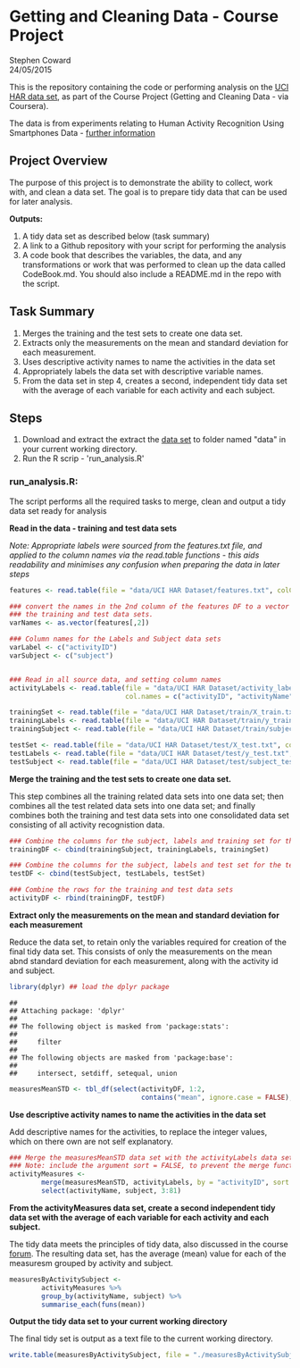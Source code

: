 # Getting and Cleaning Data - Course Project
Stephen Coward  
24/05/2015  



This is the repository containing the code or performing analysis on the [UCI HAR data set][1], as part of the Course Project (Getting and Cleaning Data - via Coursera).

The data is from experiments relating to Human Activity Recognition Using Smartphones Data - [further information][2]


## Project Overview

The purpose of this project is to demonstrate the ability to collect, work with, and clean a data set. The goal is to prepare tidy data that can be used for later analysis. 

**Outputs:**   
1. A tidy data set as described below (task summary) 
2. A  link to a Github repository with your script for performing the analysis
3. A code book that describes the variables, the data, and any transformations or work that was performed to clean up the data called CodeBook.md. You should also include a README.md in the repo with the script. 


## Task Summary

1. Merges the training and the test sets to create one data set.
2. Extracts only the measurements on the mean and standard deviation for each measurement. 
3. Uses descriptive activity names to name the activities in the data set
4. Appropriately labels the data set with descriptive variable names. 
5. From the data set in step 4, creates a second, independent tidy data set with the average of each variable for each activity and each subject.


## Steps

1. Download and extract the extract the [data set][1] to folder named "data" in your current working directory.
2. Run the R scrip - 'run_analysis.R'


### run_analysis.R:

The script performs all the required tasks to merge, clean and output a tidy data set ready for analysis   

**Read in the data - training and test data sets**

*Note: Appropriate labels were sourced from the features.txt file, and applied to the column names via the read.table functions - this aids readability and minimises any confusion when preparing the data in later steps* 


```r
features <- read.table(file = "data/UCI HAR Dataset/features.txt", colClasses = "character")

### convert the names in the 2nd column of the features DF to a vector - this will be required for naming the columns in
### the training and test data sets.
varNames <- as.vector(features[,2]) 

### Column names for the Labels and Subject data sets
varLabel <- c("activityID")
varSubject <- c("subject")


### Read in all source data, and setting column names
activityLabels <- read.table(file = "data/UCI HAR Dataset/activity_labels.txt", 
                             col.names = c("activityID", "activityName"))

trainingSet <- read.table(file = "data/UCI HAR Dataset/train/X_train.txt", col.names = varNames)
trainingLabels <- read.table(file = "data/UCI HAR Dataset/train/y_train.txt", col.names = varLabel)
trainingSubject <- read.table(file = "data/UCI HAR Dataset/train/subject_train.txt", col.names = varSubject)

testSet <- read.table(file = "data/UCI HAR Dataset/test/X_test.txt", col.names = varNames)
testLabels <- read.table(file = "data/UCI HAR Dataset/test/y_test.txt", col.names = varLabel)
testSubject <- read.table(file = "data/UCI HAR Dataset/test/subject_test.txt", col.names = varSubject)
```

  
**Merge the training and the test sets to create one data set.**

This step combines all the training related data sets into one data set; then combines all the test related data sets into one data set; and finally combines both the training and test data sets into one consolidated data set consisting of all activity recognistion data.  


```r
### Combine the columns for the subject, labels and training set for the training data
trainingDF <- cbind(trainingSubject, trainingLabels, trainingSet)

### Combine the columns for the subject, labels and test set for the test data
testDF <- cbind(testSubject, testLabels, testSet)

### Combine the rows for the training and test data sets
activityDF <- rbind(trainingDF, testDF)
```

  
**Extract only the measurements on the mean and standard deviation for each measurement**

Reduce the data set, to retain only the variables required for creation of the final tidy data set. This consists of only the measurements on the mean abnd standard deviation for each measurement, along with the activity id and subject.  


```r
library(dplyr) ## load the dplyr package
```

```
## 
## Attaching package: 'dplyr'
## 
## The following object is masked from 'package:stats':
## 
##     filter
## 
## The following objects are masked from 'package:base':
## 
##     intersect, setdiff, setequal, union
```

```r
measuresMeanSTD <- tbl_df(select(activityDF, 1:2, 
                                 contains("mean", ignore.case = FALSE), contains("std", ignore.case = FALSE)))
```

  
**Use descriptive activity names to name the activities in the data set**

Add descriptive names for the activities, to replace the integer values, which on there own are not self explanatory.  


```r
### Merge the measuresMeanSTD data set with the activityLabels data set to get the activity names
### Note: include the argument sort = FALSE, to prevent the merge function reordering the data
activityMeasures <- 
        merge(measuresMeanSTD, activityLabels, by = "activityID", sort = FALSE) %>%
        select(activityName, subject, 3:81)    
```



  
**From the activityMeasures data set, create a second independent tidy data set with the average of each variable for each activity and each subject.**   

The tidy data meets the principles of tidy data, also discussed in the course [forum][3].
The resulting data set, has the average (mean) value for each of the measuresm grouped by activity and subject.  


```r
measuresByActivitySubject <-
        activityMeasures %>%
        group_by(activityName, subject) %>%
        summarise_each(funs(mean))
```

  
**Output the tidy data set to your current working directory**

The final tidy set is output as a text file to the current working directory.  


```r
write.table(measuresByActivitySubject, file = "./measuresByActivitySubject.txt", row.names = FALSE)
```



[1]: https://d396qusza40orc.cloudfront.net/getdata%2Fprojectfiles%2FUCI%20HAR%20Dataset.zip "Human Activity Recognition Smartphone Data"
[2]: http://archive.ics.uci.edu/ml/datasets/Human+Activity+Recognition+Using+Smartphones "UCI Machine Learning Repository - Human Activity Recognition Using Smartphones Data Set"
[3]: https://class.coursera.org/getdata-014/forum/thread?thread_id=31 "Tidy data and the Assignment"
